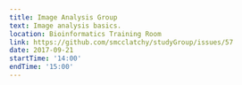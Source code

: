 ```yaml
---
title: Image Analysis Group
text: Image analysis basics.
location: Bioinformatics Training Room
link: https://github.com/smcclatchy/studyGroup/issues/57
date: 2017-09-21
startTime: '14:00'
endTime: '15:00'
---
```

